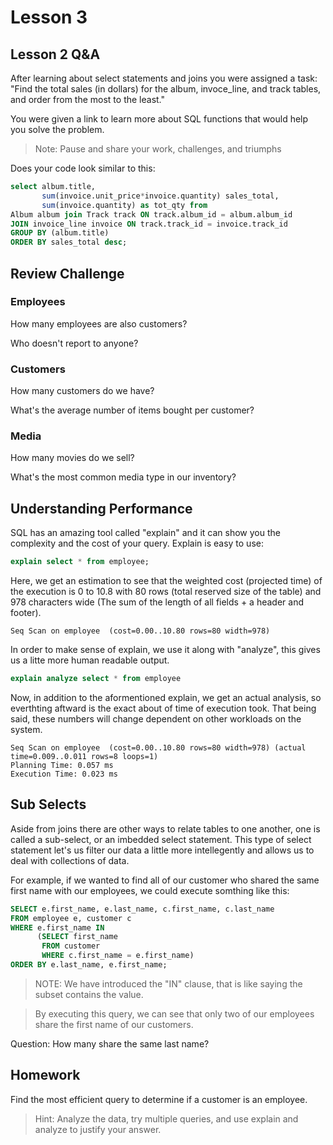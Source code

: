 <!--
Copyright 2024 Ryan McGuinness

Licensed under the Apache License, Version 2.0 (the "License");
you may not use this file except in compliance with the License.
You may obtain a copy of the License at

  http://www.apache.org/licenses/LICENSE-2.0

Unless required by applicable law or agreed to in writing, software
distributed under the License is distributed on an "AS IS" BASIS,
WITHOUT WARRANTIES OR CONDITIONS OF ANY KIND, either express or implied.
See the License for the specific language governing permissions and
limitations under the License.
-->
# Lesson 3

## Lesson 2 Q&A

After learning about select statements and joins you were assigned a task:
"Find the total sales (in dollars) for the album, invoce_line, and track tables, and order from the most to the least."

You were given a link to learn more about SQL functions that would help you solve the problem.

> Note: Pause and share your work, challenges, and triumphs

Does your code look similar to this:

```sql
select album.title,
       sum(invoice.unit_price*invoice.quantity) sales_total,
       sum(invoice.quantity) as tot_qty from
Album album join Track track ON track.album_id = album.album_id
JOIN invoice_line invoice ON track.track_id = invoice.track_id
GROUP BY (album.title)
ORDER BY sales_total desc;
```

## Review Challenge

### Employees

How many employees are also customers?

Who doesn't report to anyone?

### Customers

How many customers do we have?

What's the average number of items bought per customer?

### Media

How many movies do we sell?

What's the most common media type in our inventory?

## Understanding Performance

SQL has an amazing tool called "explain" and it can show you the complexity and the cost of your query.
Explain is easy to use:

```sql
explain select * from employee;
```

Here, we get an estimation to see that the weighted cost (projected time) of the execution is 0 to 10.8
with 80 rows (total reserved size of the table) and 978 characters wide (The sum of the length of all fields + a header and footer).

```shell
Seq Scan on employee  (cost=0.00..10.80 rows=80 width=978)
```

In order to make sense of explain, we use it along with "analyze", this gives us a litte more human readable output.

```sql
explain analyze select * from employee
```

Now, in addition to the aformentioned explain, we get an actual analysis, 
so everthting aftward is the exact about of time of execution took. That being said,
these numbers will change dependent on other workloads on the system.

```shell
Seq Scan on employee  (cost=0.00..10.80 rows=80 width=978) (actual time=0.009..0.011 rows=8 loops=1)
Planning Time: 0.057 ms
Execution Time: 0.023 ms
```

## Sub Selects

Aside from joins there are other ways to relate tables to one another,
one is called a sub-select, or an imbedded select statement. This type
of select statement let's us filter our data a little more intellegently
and allows us to deal with collections of data.

For example, if we wanted to find all of our customer who shared the same
first name with our employees, we could execute somthing like this:

```sql
SELECT e.first_name, e.last_name, c.first_name, c.last_name
FROM employee e, customer c
WHERE e.first_name IN 
      (SELECT first_name 
       FROM customer 
       WHERE c.first_name = e.first_name) 
ORDER BY e.last_name, e.first_name;
```

> NOTE: We have introduced the "IN" clause, that is like saying the subset contains the value.

> By executing this query, we can see that only two of our employees share
> the first name of our customers.

Question: How many share the same last name?

## Homework

Find the most efficient query to determine if a customer is an employee.

> Hint: Analyze the data, try multiple queries, and use explain and analyze to justify your answer.

